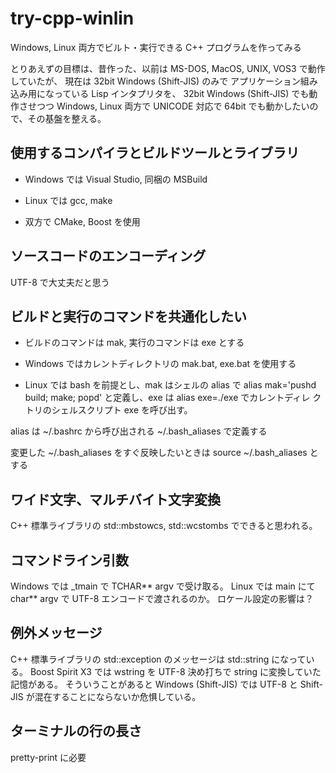 # try-cpp-winlin

Windows, Linux 両方でビルト・実行できる C++ プログラムを作ってみる

とりあえずの目標は、昔作った、以前は MS-DOS, MacOS, UNIX, VOS3 で動作していたが、
現在は 32bit Windows (Shift-JIS) のみで
アプリケーション組み込み用になっている Lisp インタプリタを、
32bit Windows (Shift-JIS) でも動作させつつ Windows, Linux 両方で
UNICODE 対応で 64bit でも動かしたいので、その基盤を整える。


## 使用するコンパイラとビルドツールとライブラリ

* Windows では Visual Studio, 同梱の MSBuild

* Linux では gcc, make

* 双方で CMake, Boost を使用


## ソースコードのエンコーディング

UTF-8 で大丈夫だと思う


## ビルドと実行のコマンドを共通化したい

* ビルドのコマンドは mak, 実行のコマンドは exe とする

* Windows ではカレントディレクトリの mak.bat, exe.bat を使用する

* Linux では bash を前提とし、mak はシェルの alias で alias mak='pushd
  build; make; popd' と定義し、exe は alias exe=./exe でカレントディレ
  クトリのシェルスクリプト exe を呼び出す。

alias は ~/.bashrc から呼び出される ~/.bash_aliases で定義する

変更した ~/.bash_aliases をすぐ反映したいときは source ~/.bash_aliases とする


## ワイド文字、マルチバイト文字変換

C++ 標準ライブラリの std::mbstowcs, std::wcstombs でできると思われる。


## コマンドライン引数

Windows では _tmain で TCHAR** argv で受け取る。
Linux では main にて char** argv で UTF-8 エンコードで渡されるのか。
ロケール設定の影響は？


## 例外メッセージ

C++ 標準ライブラリの std::exception のメッセージは std::string になっている。
Boost Spirit X3 では wstring を UTF-8 決め打ちで string に変換していた記憶がある。
そういうことがあると Windows (Shift-JIS) では
UTF-8 と Shift-JIS が混在することにならないか危惧している。


## ターミナルの行の長さ

pretty-print に必要
